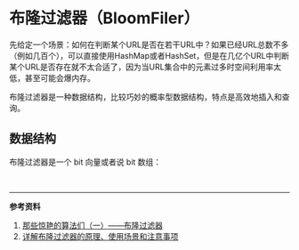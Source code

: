 # 布隆过滤器（BloomFiler）

先给定一个场景：如何在判断某个URL是否在若干URL中？如果已经URL总数不多（例如几百个），可以直接使用HashMap或者HashSet，但是在几亿个URL中判断某个URL是否存在就不太合适了，因为当URL集合中的元素过多时空间利用率太低，甚至可能会爆内存。

布隆过滤器是一种数据结构，比较巧妙的概率型数据结构，特点是高效地插入和查询。

##  数据结构

布隆过滤器是一个 bit 向量或者说 bit 数组：







<br>

---

**参考资料**

1. [那些惊艳的算法们（一）——布隆过滤器](https://blog.csdn.net/xinzhongtianxia/article/details/81294922)
2. [详解布隆过滤器的原理、使用场景和注意事项](https://www.jianshu.com/p/2104d11ee0a2)